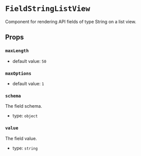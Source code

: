 `FieldStringListView`
=====================

Component for rendering API fields of type String on a list view.

Props
-----

### `maxLength`

- default value: `50`


### `maxOptions`

- default value: `1`


### `schema`

The field schema.

- type: `object`


### `value`

The field value.

- type: `string`

